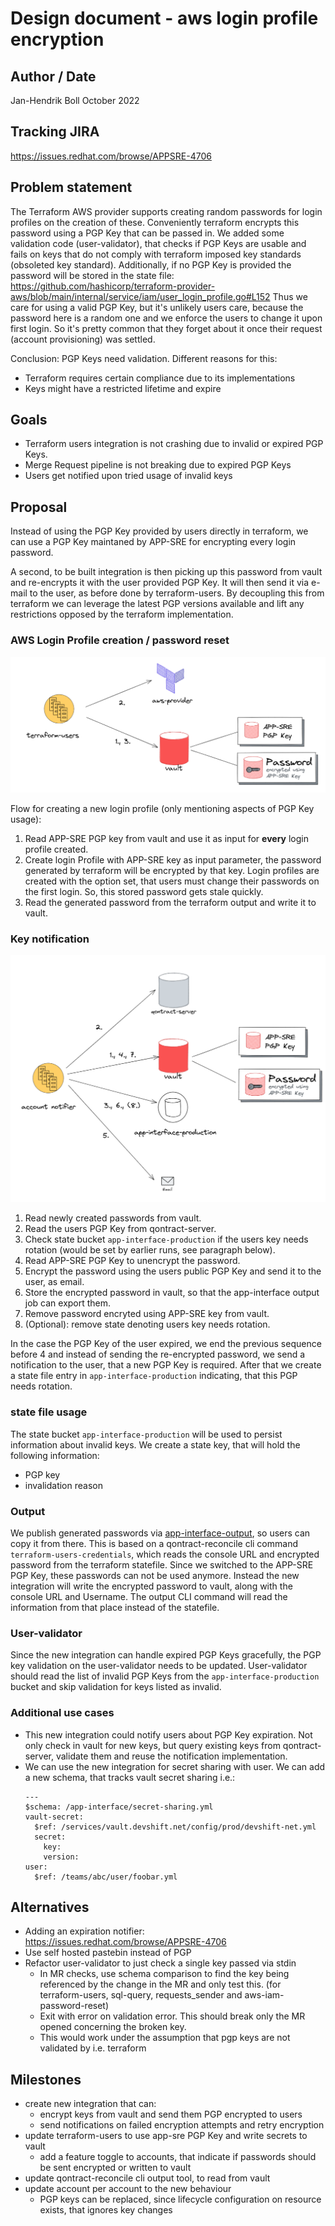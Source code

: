 # Design document - aws login profile encryption

## Author / Date

Jan-Hendrik Boll
October 2022

## Tracking JIRA

https://issues.redhat.com/browse/APPSRE-4706

## Problem statement

The Terraform AWS provider supports creating random passwords for login profiles on the creation of these. Conveniently terraform encrypts this password using a PGP Key that can be passed in. We added some validation code (user-validator), that checks if PGP Keys are usable and fails on keys that do not comply with terraform imposed key standards (obsoleted key standard).
Additionally, if no PGP Key is provided the password will be stored in the state file: https://github.com/hashicorp/terraform-provider-aws/blob/main/internal/service/iam/user_login_profile.go#L152
Thus we care for using a valid PGP Key, but it's unlikely users care, because the password here is a random one and we enforce the users to change it upon first login. So it's pretty common that they forget about it once their request (account provisioning) was settled.

Conclusion: PGP Keys need validation. Different reasons for this:

* Terraform requires certain compliance due to its implementations
* Keys might have a restricted lifetime and expire

## Goals

* Terraform users integration is not crashing due to invalid or expired PGP Keys.
* Merge Request pipeline is not breaking due to expired PGP Keys
* Users get notified upon tried usage of invalid keys

## Proposal

Instead of using the PGP Key provided by users directly in terraform, we can use a PGP Key maintaned by APP-SRE for encrypting every login password. 

A second, to be built integration is then picking up this password from vault and re-encrypts it with the user provided PGP Key. It will then send it via e-mail to the user, as before done by terraform-users. By decoupling this from terraform we can leverage the latest PGP versions available and lift any restrictions opposed by the terraform implementation.

### AWS Login Profile creation / password reset

![](images/pgp-terraform-users.png)

Flow for creating a new login profile (only mentioning aspects of PGP Key usage):

 1. Read APP-SRE PGP key from vault and use it as input for **every** login profile created.
 1. Create login Profile with APP-SRE key as input parameter, the password generated by terraform will be encrypted by that key. Login profiles are created with the option set, that users must change their passwords on the first login. So, this stored password gets stale quickly.
 1. Read the generated password from the terraform output and write it to vault.


### Key notification

![](images/pgp-account-notifier.png)

 1. Read newly created passwords from vault.
 2. Read the users PGP Key from qontract-server.
 3. Check state bucket `app-interface-production` if the users key needs rotation (would be set by earlier runs, see paragraph below).
 4. Read APP-SRE PGP Key to unencrypt the password.
 5. Encrypt the password using the users public PGP Key and send it to the user, as email.
 6. Store the encrypted password in vault, so that the app-interface output job can export them.
 7. Remove password encryted using APP-SRE key from vault.
 8. (Optional): remove state denoting users key needs rotation.


In the case the PGP Key of the user expired, we end the previous sequence before 4 and instead of sending the re-encrypted password, we send a notification to the user, that a new PGP Key is required. After that we create a state file entry in `app-interface-production` indicating, that this PGP needs rotation.

### state file usage

The state bucket `app-interface-production` will be used to persist information about invalid keys. We create a state key, that will hold the following information:

 * PGP key
 * invalidation reason 

### Output 

We publish generated passwords via [app-interface-output](https://gitlab.cee.redhat.com/service/app-interface-output/-/blob/master/terraform-users-credentials.md), so users can copy it from there. This is based on a qontract-reconcile cli command `terraform-users-credentials`, which reads the console URL and encrypted password from the terraform statefile. Since we switched to the APP-SRE PGP Key, these passwords can not be used anymore. Instead the new integration will write the encrypted password to vault, along with the console URL and Username. The output CLI command will read the information from that place instead of the statefile.

### User-validator

Since the new integration can handle expired PGP Keys gracefully, the PGP key validation on the user-validator needs to be updated. User-validator should read the list of invalid PGP Keys from the `app-interface-production` bucket and skip validation for keys listed as invalid.

### Additional use cases

* This new integration could notify users about PGP Key expiration. Not only check in vault for new keys, but query existing keys from qontract-server, validate them and reuse the notification implementation.
* We can use the new integration for secret sharing with user. We can add a new schema, that tracks vault secret sharing i.e.:
  ```
  ---
  $schema: /app-interface/secret-sharing.yml
  vault-secret:
    $ref: /services/vault.devshift.net/config/prod/devshift-net.yml
    secret:
      key:
      version:
  user: 
    $ref: /teams/abc/user/foobar.yml
  ```

## Alternatives

* Adding an expiration notifier: https://issues.redhat.com/browse/APPSRE-4706
* Use self hosted pastebin instead of PGP
* Refactor user-validator to just check a single key passed via stdin
  * In MR checks, use schema comparison to find the key being referenced by the change in the MR and only test this. (for terraform-users, sql-query, requests_sender and aws-iam-password-reset)
  * Exit with error on validation error. This should break only the MR opened concerning the broken key.
  * This would work under the assumption that pgp keys are not validated by i.e. terraform

## Milestones

* create new integration that can:
  * encrypt keys from vault and send them PGP encrypted to users
  * send notifications on failed encryption attempts and retry encryption
* update terraform-users to use app-sre PGP Key and write secrets to vault
  * add a feature toggle to accounts, that indicate if passwords should be sent encrypted or written to vault
* update qontract-reconcile cli output tool, to read from vault
* update account per account to the new behaviour
  * PGP keys can be replaced, since lifecycle configuration on resource exists, that ignores key changes
